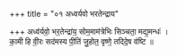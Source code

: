 +++
title = "०१ अध्वर्यवो भरतेन्द्राय"

+++
अध्व॑र्यवो॒ भर॒तेन्द्रा॑य॒ सोम॒माम॑त्रेभिः सिञ्चता॒ मद्य॒मन्धः॑ ।  
का॒मी हि वी॒रः सद॑मस्य पी॒तिं जु॒होत॒ वृष्णे॒ तदिदे॒ष व॑ष्टि ॥